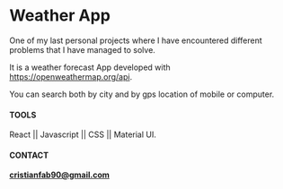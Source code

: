 # Weather App
One of my last personal projects where I have encountered different problems that I have managed to solve.

It is a weather forecast App developed with https://openweathermap.org/api.

You can search both by city and by gps location of mobile or computer.


#### TOOLS

React || Javascript || CSS || Material UI.

#### CONTACT

  **cristianfab90@gmail.com**